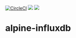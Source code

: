 [![CircleCI](https://circleci.com/gh/gavinzhou/alpine-orangesys-influxdb.svg?style=svg)](https://circleci.com/gh/gavinzhou/alpine-orangesys-influxdb)
[![](https://images.microbadger.com/badges/image/orangesys/alpine-orangesys-influxdb.svg)](https://microbadger.com/images/orangesys/alpine-orangesys-influxdb "Get your own image badge on microbadger.com")
[![](https://images.microbadger.com/badges/version/orangesys/alpine-orangesys-influxdb.svg)](https://microbadger.com/images/orangesys/alpine-orangesys-influxdb "Get your own version badge on microbadger.com")
# alpine-influxdb
